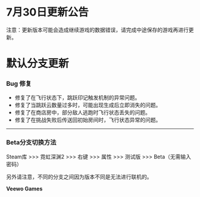 # 7月30日更新公告

注意：更新版本可能会造成继续游戏的数据错误，请完成中途保存的游戏再进行更新。

# 默认分支更新


### Bug 修复

- 修复了在飞行状态下，跳跃印记触发机制的异常问题。
- 修复了当跳跃云数量过多时，可能出现生成后立即消失的问题。
- 修复了在商店房中，部分敌人逃跑时飞行状态丢失的问题。
- 修复了在挑战失败后传送回初始房间时，飞行状态异常的问题。

---

### Beta分支切换方法

Steam库 >>> 霓虹深渊2 >>> 右键 >>> 属性 >>> 测试版 >>> Beta（无需输入密码）

另外请注意，不同的分支之间因为版本不同是无法进行联机的。

**Veewo Games**